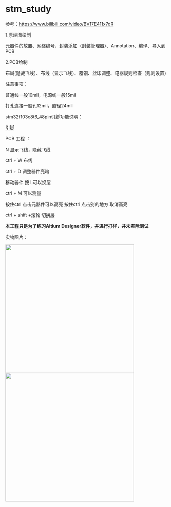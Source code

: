 # stm_study
参考：https://www.bilibili.com/video/BV17E411x7dR

1.原理图绘制

元器件的放置、网络编号、封装添加（封装管理器）、Annotation、编译、导入到PCB

2.PCB绘制

布局(隐藏飞线）、布线（显示飞线）、覆铜、丝印调整、电器规则检查（规则设置）



注意事项：

普通线一般10mil，电源线一般15mil

打孔连接一般孔12mil，直径24mil





stm32f103c8t6_48pin引脚功能说明：

[引脚](./pdf/关于STM32F103C8T6芯片的一些重要引脚功能的整理.pdf)

PCB 工程 ：

N 显示飞线，隐藏飞线

ctrl + W 布线

ctrl + D 调整器件亮暗

移动器件 按 L可以换层

ctrl + M 可以测量

按住ctrl 点击元器件可以高亮 按住ctrl 点击别的地方 取消高亮

ctrl + shift +滚轮  切换层



**本工程只是为了练习Altium Designer软件，并进行打样，并未实际测试**

实物图片：

<img src="./pic/0.jpg" width = 400>

<img src="./pic/1.jpg" width = 400>